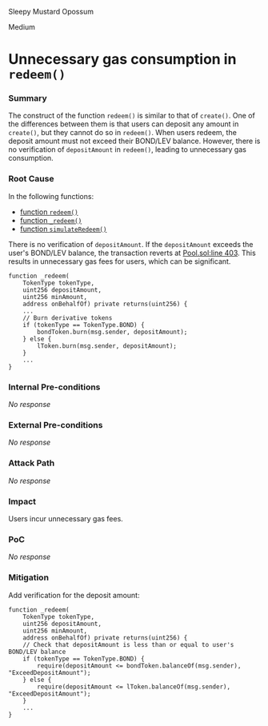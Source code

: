 Sleepy Mustard Opossum

Medium

# Unnecessary gas consumption in `redeem()`

### Summary

The construct of the function `redeem()` is similar to that of `create()`. One of the differences between them is that users can deposit any amount in `create()`, but they cannot do so in `redeem()`. When users redeem, the deposit amount must not exceed their BOND/LEV balance. However, there is no verification of `depositAmount` in `redeem()`, leading to unnecessary gas consumption.

### Root Cause

In the following functions:  
- [function `redeem()`](https://github.com/sherlock-audit/2024-12-plaza-finance/blob/main/plaza-evm/src/Pool.sol#L366C3-L373C4)  
- [function `_redeem()`](https://github.com/sherlock-audit/2024-12-plaza-finance/blob/main/plaza-evm/src/Pool.sol#L383C2-L414C4)  
- [function `simulateRedeem()`](https://github.com/sherlock-audit/2024-12-plaza-finance/blob/main/plaza-evm/src/Pool.sol#L422C2-L464C1)  

There is no verification of `depositAmount`. If the `depositAmount` exceeds the user's BOND/LEV balance, the transaction reverts at [Pool.sol:line 403](https://github.com/sherlock-audit/2024-12-plaza-finance/blob/main/plaza-evm/src/Pool.sol#L403C4-L403C10). This results in unnecessary gas fees for users, which can be significant.

```solidity
function _redeem(
    TokenType tokenType,
    uint256 depositAmount,
    uint256 minAmount,
    address onBehalfOf) private returns(uint256) {
    ...
    // Burn derivative tokens
    if (tokenType == TokenType.BOND) {
        bondToken.burn(msg.sender, depositAmount);
    } else {
        lToken.burn(msg.sender, depositAmount);
    }
    ...
}
```

### Internal Pre-conditions

_No response_

### External Pre-conditions

_No response_

### Attack Path

_No response_

### Impact

Users incur unnecessary gas fees.

### PoC

_No response_

### Mitigation

Add verification for the deposit amount:

```solidity
function _redeem(
    TokenType tokenType,
    uint256 depositAmount,
    uint256 minAmount,
    address onBehalfOf) private returns(uint256) {
    // Check that depositAmount is less than or equal to user's BOND/LEV balance
    if (tokenType == TokenType.BOND) {
        require(depositAmount <= bondToken.balanceOf(msg.sender), "ExceedDepositAmount");
    } else {
        require(depositAmount <= lToken.balanceOf(msg.sender), "ExceedDepositAmount");
    }
    ...
}
```